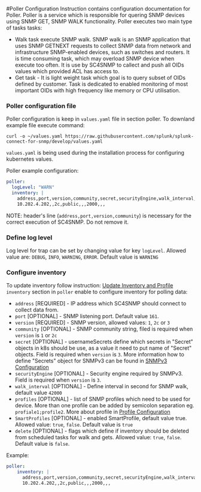 #Poller Configuration
Instruction contains configuration documentation for Poller. Poller is a service which is responsible for quering 
SNMP devices using SNMP GET, SNMP WALK functionality. Poller executes two main type of tasks tasks:
- Walk task execute SNMP walk. SNMP walk is an SNMP application that uses SNMP GETNEXT requests to 
collect SNMP data from network and infrastructure SNMP-enabled devices, such as switches and routers. It is time consuming task,
which may overload SNMP device when execute too often. It is use by SC4SNMP to callect and push all OIDs values which provided ACL has access to. 
- Get task - It is light weight task which goal is to query subset of OIDs defined by customer. Task is dedicated 
to enabled monitoring of most important OIDs with high frequency like memory or CPU utilisation.  

### Poller configuration file

Poller configuration is keep in `values.yaml` file in section poller.  To downland example file execute command:
```
curl -o ~/values.yaml https://raw.githubusercontent.com/splunk/splunk-connect-for-snmp/develop/values.yaml
```
`values.yaml` is being used during the installation process for configuring kubernetes values.

Poller example configuration:
```yaml
poller:
  logLevel: "WARN"
  inventory: |
    address,port,version,community,secret,securityEngine,walk_interval,profiles,SmartProfiles,delete
    10.202.4.202,,2c,public,,,2000,,,
```

NOTE: header's line (`address,port,version,community`) is necessary for the correct execution of SC4SNMP. Do not remove it.

### Define log level
Log level for trap can be set by changing value for key `logLevel`. Allowed value are: `DEBUG`, `INFO`, `WARNING`, `ERROR`. 
Default value is `WARNING`

### Configure inventory 
To update inventory follow instruction: [Update Inventory and Profile](../deployment-configuration/#update-inventory-and-profile) 
`inventory` section in `poller` enable to configure inventory for polling data:

 - `address` [REQUIRED] - IP address which SC4SNMP should connect to collect data from.
 - `port` [OPTIONAL] - SNMP listening port. Default value `161`.
 - `version` [REQUIRED] - SNMP version, allowed values: `1`, `2c` or `3`
 - `community` [OPTIONAL] - SNMP community string, filed is required when `version` is `1` or `2c`
 - `secret` [OPTIONAL] - usernameSecrets define which secrets in "Secret" objects in k8s should be use, as a value it need to put 
 name of "Secret" objects. Field is required when `version` is `3`. More information how to define "Secrets" object for SNMPv3 can be found 
 in [SNMPv3 Configuration](snmpv3-configuration.md)
 - `securityEngine` [OPTIONAL] - Security engine required by SNMPv3. Field is required when `version` is `3`. 
 - `walk_interval` [OPTIONAL] - Define interval in second for SNMP walk, default value `42000`
 - `profiles` [OPTIONAL] - list of SNMP profiles which need to be used for device. More than one profile can be added by semicolon 
separation eg. `profiale1;profile2`. More about profile in [Profile Configuration](../scheduler-configuration/#configure-profile)
 - `SmartProfiles` [OPTIONAL] - enabled SmartProfile, default value true. Allowed value: `true`, `false`. Default value is `true` 
 - `delete` [OPTIONAL] - flags which define if inventory should be deleted from scheduled tasks for walk and gets. 
Allowed value: `true`, `false`. Default value is `false`.

Example:
```yaml
poller:
    inventory: |
      address,port,version,community,secret,securityEngine,walk_interval,profiles,SmartProfiles,delete
      10.202.4.202,,2c,public,,,2000,,,
```


